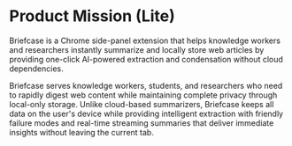 # Product Mission (Lite)

Briefcase is a Chrome side-panel extension that helps knowledge workers and researchers instantly summarize and locally store web articles by providing one-click AI-powered extraction and condensation without cloud dependencies.

Briefcase serves knowledge workers, students, and researchers who need to rapidly digest web content while maintaining complete privacy through local-only storage. Unlike cloud-based summarizers, Briefcase keeps all data on the user's device while providing intelligent extraction with friendly failure modes and real-time streaming summaries that deliver immediate insights without leaving the current tab.